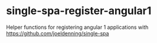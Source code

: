 # single-spa-register-angular1

Helper functions for registering angular 1 applications with https://github.com/joeldenning/single-spa
